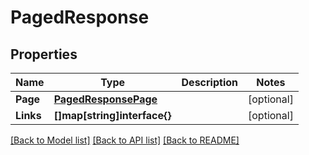 # PagedResponse

## Properties

Name | Type | Description | Notes
------------ | ------------- | ------------- | -------------
**Page** | [**PagedResponsePage**](PagedResponse_page.md) |  | [optional] 
**Links** | **[]map[string]interface{}** |  | [optional] 

[[Back to Model list]](../README.md#documentation-for-models) [[Back to API list]](../README.md#documentation-for-api-endpoints) [[Back to README]](../README.md)


